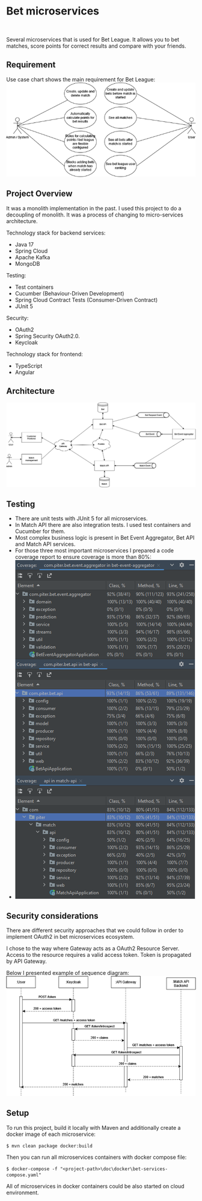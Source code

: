 # Bet microservices
[![<PiotrMichalowski96>](https://circleci.com/gh/PiotrMichalowski96/bet-microservices.svg?style=svg)](https://circleci.com/gh/PiotrMichalowski96/bet-microservices)

Several microservices that is used for Bet League. It allows you to bet matches, score points for correct results and compare with your friends.

## Requirement
Use case chart shows the main requirement for Bet League:
![alt text](https://github.com/PiotrMichalowski96/bet-microservices/blob/master/doc/bet-microservices-requirements.png?raw=true)

## Project Overview
It was a monolith implementation in the past. I used this project to do a decoupling of monolith. It was a process of changing to micro-services architecture.

Technology stack for backend services:
- Java 17
- Spring Cloud
- Apache Kafka
- MongoDB

Testing:
- Test containers
- Cucumber (Behaviour-Driven Development)
- Spring Cloud Contract Tests (Consumer-Driven Contract)
- JUnit 5

Security:
- OAuth2
- Spring Security OAuth2.0.
- Keycloak

Technology stack for frontend:
- TypeScript
- Angular

## Architecture
![alt text](https://github.com/PiotrMichalowski96/bet-microservices/blob/master/doc/bet-microservices-architecture-3.png?raw=true)

## Testing
- There are unit tests with JUnit 5 for all microservices.
- In Match API there are also integration tests. I used test containers and Cucumber for them.
- Most complex business logic is present in Bet Event Aggregator, Bet API and Match API services.
- For those three most important microservices I prepared a code coverage report to ensure coverage is more than 80%:
- ![alt text](https://github.com/PiotrMichalowski96/bet-microservices/blob/master/doc/bet-microservices-code-coverage.png?raw=true)

## Security considerations
There are different security approaches that we could follow in order to implement OAuth2 in bet microservices ecosystem.

I chose to the way where Gateway acts as a OAuth2 Resource Server. Access to the resource requires a valid access token. Token is propagated by API Gateway.

Below I presented example of sequence diagram:
![alt text](https://github.com/PiotrMichalowski96/bet-microservices/blob/master/doc/oauth2-bets-sequence-diagram.png?raw=true)

## Setup
To run this project, build it locally with Maven and additionally create a docker image of each microservice:
```
$ mvn clean package docker:build
```
Then you can run all microservices containers with docker compose file:
```
$ docker-compose -f "<project-path>\doc\docker\bet-services-compose.yaml"
```
All of microservices in docker containers could be also started on cloud environment.